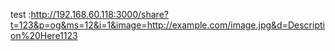 test :http://192.168.60.118:3000/share?t=123&p=og&ms=12&i=1&image=http://example.com/image.jpg&d=Description%20Here1123